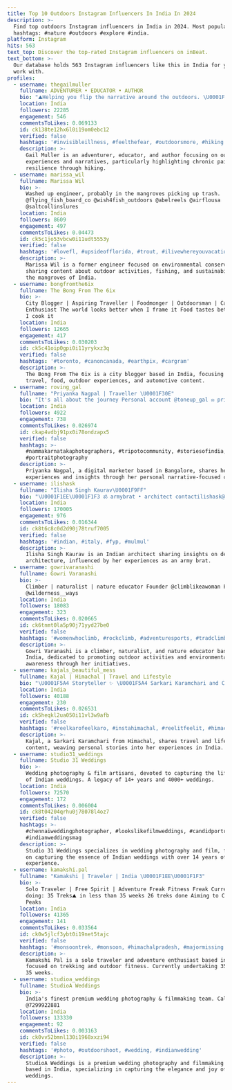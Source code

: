 ```yaml
---
title: Top 10 Outdoors Instagram Influencers In India In 2024
description: >-
  Find top outdoors Instagram influencers in India in 2024. Most popular
  hashtags: #nature #outdoors #explore #india.
platform: Instagram
hits: 563
text_top: Discover the top-rated Instagram influencers on inBeat.
text_bottom: >-
  Our database holds 563 Instagram influencers like this in India for you to
  work with.
profiles:
  - username: thegailmuller
    fullname: ADVENTURER • EDUCATOR • AUTHOR
    bio: "⛰Helping you flip the narrative around the outdoors. \U0001F4D6 Debut memoir: Sept 2021 \U0001F4AAChronic Pain Warrior | Thru Hiker Website, book and other links!\U0001F447"
    location: India
    followers: 22285
    engagement: 546
    commentsToLikes: 0.069133
    id: ck138te12hx6l0i19om0ebc12
    verified: false
    hashtags: '#invisibleillness, #feelthefear, #outdoorsmore, #hiking'
    description: >-
      Gail Muller is an adventurer, educator, and author focusing on outdoor
      experiences and narratives, particularly highlighting chronic pain and
      resilience through hiking.
  - username: marissa_wil
    fullname: Marissa Wil
    bio: >-
      Washed up engineer, probably in the mangroves picking up trash.
      @flying_fish_board_co @wish4fish_outdoors @abelreels @airflousa
      @saltcollinslures
    location: India
    followers: 8609
    engagement: 497
    commentsToLikes: 0.04473
    id: ck5c1jo53vbcw0i11udt5553y
    verified: false
    hashtags: '#lovefl, #upsideofflorida, #trout, #ilivewhereyouvacation'
    description: >-
      Marissa Wil is a former engineer focused on environmental conservation,
      sharing content about outdoor activities, fishing, and sustainability from
      the mangroves of India.
  - username: bongfromthe6ix
    fullname: The Bong From The 6ix
    bio: >-
      City Blogger | Aspiring Traveller | Foodmonger | Outdoorsman | Car
      Enthusiast The world looks better when I frame it Food tastes better when
      I cook it
    location: India
    followers: 12665
    engagement: 417
    commentsToLikes: 0.030203
    id: ck5c41oip0gpi0i11yrykxz3q
    verified: false
    hashtags: '#toronto, #canoncanada, #earthpix, #cargram'
    description: >-
      The Bong From The 6ix is a city blogger based in India, focusing on
      travel, food, outdoor experiences, and automotive content. 
  - username: roving_gal
    fullname: "Priyanka Nagpal | Traveller \U0001F30E"
    bio: "It's all about the journey Personal account @toneup_gal ✉️ priyanka.nagpal.2305@gmail.com Digital Marketer at @wakefitco \U0001F4CDBangalore"
    location: India
    followers: 4922
    engagement: 738
    commentsToLikes: 0.026974
    id: ckap4vdbj91px0i78ondzapx5
    verified: false
    hashtags: >-
      #nammakarnatakaphotographers, #tripotocommunity, #storiesofindia,
      #portraitphotography
    description: >-
      Priyanka Nagpal, a digital marketer based in Bangalore, shares her travel
      experiences and insights through her personal narrative-focused content.
  - username: ilishask
    fullname: "Ilisha Singh Kaurav\U0001F9FF"
    bio: "\U0001F1EE\U0001F1F3 ॐ armybrat • architect contactilishask@gmail.com"
    location: India
    followers: 170005
    engagement: 976
    commentsToLikes: 0.016344
    id: ck8t6c8c0d2d90j78truf7005
    verified: false
    hashtags: '#indian, #italy, #fyp, #mulmul'
    description: >-
      Ilisha Singh Kaurav is an Indian architect sharing insights on design and
      architecture, influenced by her experiences as an army brat. 
  - username: gowrivaranashi
    fullname: Gowri Varanashi
    bio: >-
      Climber | naturalist | nature educator Founder @climblikeawoman Founder
      @wilderness__ways
    location: India
    followers: 18083
    engagement: 323
    commentsToLikes: 0.020665
    id: ck6tnmt0la5p90j71yyd27be0
    verified: false
    hashtags: '#womenwhoclimb, #rockclimb, #adventuresports, #tradclimbing'
    description: >-
      Gowri Varanashi is a climber, naturalist, and nature educator based in
      India, dedicated to promoting outdoor activities and environmental
      awareness through her initiatives.
  - username: kajals_beautiful_mess
    fullname: Kajal | Himachal | Travel and Lifestyle
    bio: "\U0001F5A4 Storyteller ✨ \U0001F5A4 Sarkari Karamchari and Creator \U0001F4BC \U0001F5A4 Kajalsbeautifulmess@gmail.com \U0001F91D\U0001F3FC \U0001F5A4 Petite Beautiful Mess \U0001F451"
    location: India
    followers: 40188
    engagement: 230
    commentsToLikes: 0.026531
    id: ck5heqkl2ua050i11vl3w9afb
    verified: false
    hashtags: '#reelkarofeelkaro, #instahimachal, #reelitfeelit, #himachalgram'
    description: >-
      Kajal, a Sarkari Karamchari from Himachal, shares travel and lifestyle
      content, weaving personal stories into her experiences in India.
  - username: studio31_weddings
    fullname: Studio 31 Weddings
    bio: >-
      Wedding photography & film artisans, devoted to capturing the life & love
      of Indian weddings. A legacy of 14+ years and 4000+ weddings.
    location: India
    followers: 72570
    engagement: 172
    commentsToLikes: 0.006004
    id: ck8t04204qrhu0j78078l4oz7
    verified: false
    hashtags: >-
      #chennaiweddingphotographer, #lookslikefilmweddings, #candidportraits,
      #indianweddingsmag
    description: >-
      Studio 31 Weddings specializes in wedding photography and film, focusing
      on capturing the essence of Indian weddings with over 14 years of
      experience.
  - username: kamakshi.pal
    fullname: "Kamakshi | Traveler | India \U0001F1EE\U0001F1F3"
    bio: >-
      Solo Traveler | Free Spirit | Adventure Freak Fitness Freak Currently
      doing: 35 Treks⛰️ in less than 35 weeks 26 treks done Aiming to Climb More
      Peaks
    location: India
    followers: 41365
    engagement: 141
    commentsToLikes: 0.033564
    id: ck0w5jlcf3ybt0i19net5tajc
    verified: false
    hashtags: '#monsoontrek, #monsoon, #himachalpradesh, #majormissing'
    description: >-
      Kamakshi Pal is a solo traveler and adventure enthusiast based in India,
      focused on trekking and outdoor fitness. Currently undertaking 35 treks in
      35 weeks.
  - username: studioa_weddings
    fullname: StudioA Weddings
    bio: >-
      India's finest premium wedding photography & filmmaking team. Call us
      @7299922881
    location: India
    followers: 133330
    engagement: 92
    commentsToLikes: 0.003163
    id: ck0vv52bmnl130i1968xxzi94
    verified: false
    hashtags: '#photo, #outdoorshoot, #wedding, #indianwedding'
    description: >-
      StudioA Weddings is a premium wedding photography and filmmaking team
      based in India, specializing in capturing the elegance and joy of Indian
      weddings.
---
```


